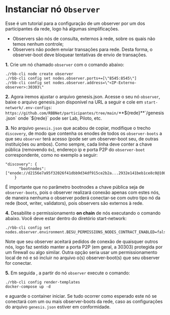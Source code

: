 # Instanciar nó `Observer`

Esse é um tutorial para a configuração de um observer por um dos participantes da rede, logo há algumas simplificações.

- Observers são nós de consulta, externos à rede, sobre os quais não temos nenhum controle;
- Observers não podem enviar transações para rede. Desta forma, o observer-boot deve bloquear tentativas de envio de transações.

**1.** Crie um nó chamado `observer` com o comando abaixo:
```
./rbb-cli node create observer
./rbb-cli config set nodes.observer.ports+=[\"8545:8545\"]
./rbb-cli config set nodes.observer.address=\"<IP-Externo-observer>:30303\"
```

**2.** Agora iremos ajustar o arquivo genesis.json. Acesse o seu nó `observer`, baixe o arquivo genesis.json disponível na URL a seguir e cole em `start-network/.env-configs`: `https://github.com/RBBNet/participantes/tree/main/`**${rede}**`/genesis.json` onde `${rede}` pode ser Lab, Piloto, etc.


**3.** No arquivo `genesis.json` que acabou de copiar, modifique o trecho `discovery`, de modo que contenha os enodes de todos os `observer-boots` a que seu `observer` terá acesso (pode ser um observer-boot seu, de outras instituições ou ambos). Como sempre, cada linha deve conter a chave pública (removendo `0x`), endereço ip e porta P2P do `observer-boot` correspondente, como no exemplo a seguir:
```
"discovery": {
      "bootnodes": ["enode://d2156e7a95f32026f41dbb9d34df915ce2b2a...2932e141beb1ce8c0@100.100.100.100:30303"]
    }
```

É importante que no parâmetro bootnodes a chave pública seja de `observer-boots`, pois o observer realizará conexão apenas com estes nós, de maneira nenhuma o observer poderá conectar-se com outro tipo nó da rede (boot, writer, validators), pois observers são externos à rede. 

**4.** Desabilite o permissionamento **on chain** de nós executando o comando abaixo. Você deve estar dentro do diretório start-network:
```
./rbb-cli config set nodes.observer.environment.BESU_PERMISSIONS_NODES_CONTRACT_ENABLED=false
```
Note que seu observer aceitará pedidos de conexão de quaisquer outros nós, logo faz sentido manter a porta P2P (em geral, a 30303) protegida por um firewall ou algo similar. Outra opção seria usar um permissionamento local de nó e só incluir no arquivo o(s) observer-boot(s) que seu observer for conectar.

**5.** Em seguida , a partir do nó `observer` execute o comando:
```
./rbb-cli config render-templates
docker-compose up -d
```

e aguarde o container iniciar. Se tudo ocorrer como esperado este nó se conectará com um ou mais observer-boots da rede, caso as configurações do arquivo `genesis.json` estiver em conformidade.

